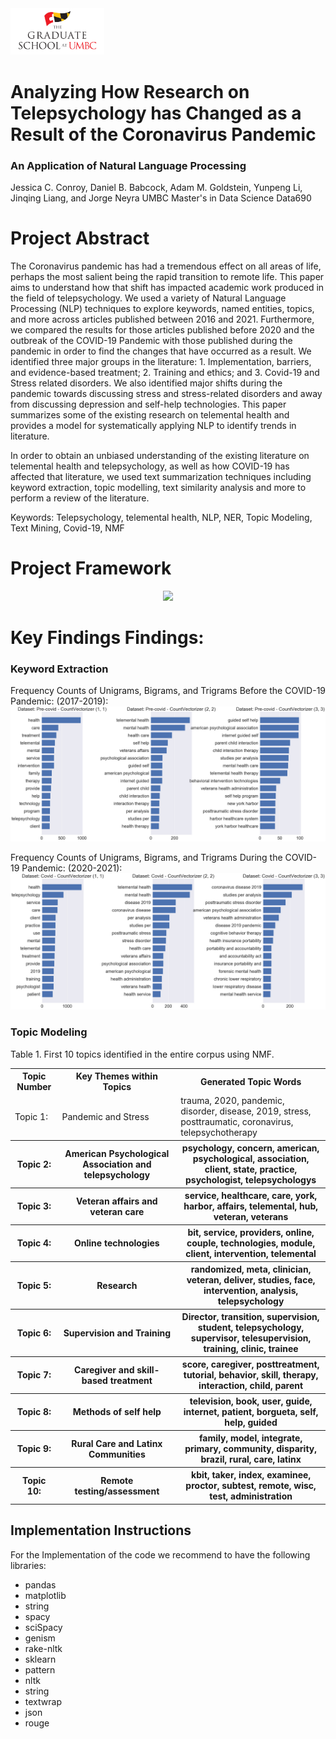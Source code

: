 <img src="Images/UMBC_Graduate_School.jpg" width="150">

# Analyzing How Research on Telepsychology has Changed as a Result of the Coronavirus Pandemic 
### An Application of Natural Language Processing

Jessica C. Conroy, Daniel B. Babcock, Adam M. Goldstein, Yunpeng Li, Jinqing Liang, and Jorge Neyra
UMBC Master's in Data Science Data690

# Project Abstract

The Coronavirus pandemic has had a tremendous effect on all areas of life, perhaps the most salient being the rapid transition to remote life. This paper aims to understand how that shift has impacted academic work produced in the field of telepsychology. We used a variety of Natural Language Processing (NLP) techniques to explore keywords, named entities, topics, and more across articles published between 2016 and 2021. Furthermore, we compared the results for those articles published before 2020 and the outbreak of the COVID-19 Pandemic with those published during the pandemic in order to find the changes that have occurred as a result. We identified three major groups in the literature: 1. Implementation, barriers, and evidence-based treatment; 2. Training and ethics; and 3. Covid-19 and Stress related disorders. We also identified major shifts during the pandemic towards discussing stress and stress-related disorders and away from discussing depression and self-help technologies. This paper summarizes some of the existing research on telemental health and provides a model for systematically applying NLP to identify trends in literature.

In order to obtain an unbiased understanding of the existing literature on telemental health and telepsychology,
as well as how COVID-19 has affected that literature, we used text summarization techniques including keyword extraction,
topic modelling, text similarity analysis and more to perform a review of the literature.

Keywords: Telepsychology, telemental health, NLP, NER, Topic Modeling, Text Mining, Covid-19, NMF 

# Project Framework

<p align="center">
    <img src="https://user-images.githubusercontent.com/63023492/133001304-88a725c9-51c7-474a-b668-5358f8dede4b.png">
</p>

# Key Findings Findings:

### Keyword Extraction
Frequency Counts of Unigrams, Bigrams, and Trigrams Before the COVID-19 Pandemic: (2017-2019):
![Frequency Counts Before the COVID-19 Pandemic: (2017-2019)](./Images/pre_covid_freq_count.png)

Frequency Counts of Unigrams, Bigrams, and Trigrams During the COVID-19 Pandemic: (2020-2021):
![Frequency Counts During COVID-19 Pandemic: (2020-2021)](./Images/covid_freq_count.png)

### Topic Modeling

Table 1. First 10 topics identified in the entire corpus using NMF.

<table>
  <tr>
    <th>Topic Number</th>
    <th>Key Themes within Topics</th>
    <th>Generated Topic Words</th>
  </tr>
  <tr>
    <td>Topic 1:</td>
    <td>Pandemic and Stress</td>
    <td>trauma, 2020, pandemic, disorder, disease, 2019, stress, posttraumatic, coronavirus, telepsychotherapy</td>
  <tr>
    <th>Topic 2:</th>
    <th>American Psychological Association and telepsychology</th>
    <th>psychology, concern, american, psychological, association, client, state, practice, psychologist, telepsychologys</th>
  </tr>
  <tr>
    <th>Topic 3:</th>
    <th>Veteran affairs and veteran care</th>
    <th>service, healthcare, care, york, harbor, affairs, telemental, hub, veteran, veterans</th>
  <tr>
    <th>Topic 4:</th>
    <th>Online technologies</th>
    <th>bit, service, providers, online, couple, technologies, module, client, intervention, telemental</th>
  </tr>
  <tr>
    <th>Topic 5:</th>
    <th>Research</th>
    <th>randomized, meta, clinician, veteran, deliver, studies, face, intervention, analysis, telepsychology</th>
  </tr>
  <tr>
    <th>Topic 6:</th>
    <th>Supervision and Training</th>
    <th>Director, transition, supervision, student, telepsychology, supervisor, telesupervision, training, clinic, trainee</th>
  </tr>
  <tr>
    <th>Topic 7:</th>
    <th>Caregiver and skill-based treatment</th>
    <th>score, caregiver, posttreatment, tutorial, behavior, skill, therapy, interaction, child, parent</th>
  </tr>
  <tr>
    <th>Topic 8:</th>
    <th>Methods of self help</th>
    <th>television, book, user, guide, internet, patient, borgueta, self, help, guided</th>
  </tr>
  <tr>
    <th>Topic 9:</th>
    <th>Rural Care and Latinx Communities</th>
    <th>family, model, integrate, primary, community, disparity, brazil, rural, care, latinx</th>
  </tr>
  <tr>
    <th>Topic 10:</th>
    <th>Remote testing/assessment</th>
    <th>kbit, taker, index, examinee, proctor, subtest, remote, wisc, test, administration</th>
  </tr>
</table>

## Implementation Instructions
For the Implementation of the code we recommend to have the following libraries:

  - pandas
  - matplotlib
  - string
  - spacy
  - sciSpacy
  - genism
  - rake-nltk
  - sklearn
  - pattern
  - nltk
  - string
  - textwrap
  - json
  - rouge
